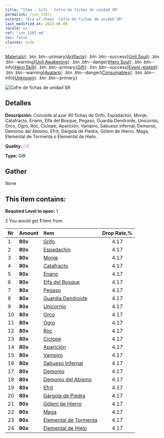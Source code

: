 ```yaml
---
title: "Item - Gift - Cofre de fichas de unidad SR"
permalink: /con_1597/
excerpt: "Era of Chaos  Cofre de fichas de unidad SR"
last_modified_at: 2021-06-08
locale: es
ref: "con_1597.md"
toc: false
classes: wide
---
```

 [Materials](/ItemsES/){: .btn .btn--primary}[Artifacts](/ItemsES/Artifacts/){: .btn .btn--success}[Unit Soul](/ItemsES/UnitSoul/){: .btn .btn--warning}[Unit Awakening](/ItemsES/UnitAwakening/){: .btn .btn--danger}[Hero Soul](/ItemsES/HeroSoul/){: .btn .btn--info}[Hero Skill](/ItemsES/HeroSkill/){: .btn .btn--primary}[Gift](/ItemsES/Gift/){: .btn .btn--success}[Event related](/ItemsES/Events/){: .btn .btn--warning}[Avatars](/ItemsES/Avatars/){: .btn .btn--danger}[Consumables](/ItemsES/Consumables/){: .btn .btn--info}[Unknown](/ItemsES/Unknown/){: .btn .btn--primary}

 ![Cofre de fichas de unidad SR](/images/t/i_907209.png)

## Detalles
 **Descripción:** Concede al azar 80 fichas de Grifo, Espadachín, Monje, Catafracto, Enano, Elfa del Bosque, Pegaso, Guardia Dendroide, Unicornio, Orco, Ogro, Roc, Cíclope, Aparición, Vampiro, Sabueso infernal, Demonio, Demonio del Abismo, Efrit, Gárgola de Piedra, Gólem de Hierro, Maga, Elemental de Tormenta o Elemental de Hielo.

 **Quality:** <span style="color: #DA70D6">OK</span>

 **Type:** Gift

## Gather

  None

## This item contains:

 **Required Level to open:** 1

 2 You would get **1** item  from:

  | Nr | Amount |     Item    | Drop Rate,% |
  |:---|:-------|:------------|:---------:|
  | 1 |  **80x** | [Grifo](/ItemsES/unt_192/) | 4.17 | 
  | 2 |  **80x** | [Espadachín](/ItemsES/unt_193/) | 4.17 | 
  | 3 |  **80x** | [Monje](/ItemsES/unt_194/) | 4.17 | 
  | 4 |  **80x** | [Catafracto](/ItemsES/unt_195/) | 4.17 | 
  | 5 |  **80x** | [Enano](/ItemsES/unt_200/) | 4.17 | 
  | 6 |  **80x** | [Elfa del Bosque](/ItemsES/unt_201/) | 4.17 | 
  | 7 |  **80x** | [Pegaso](/ItemsES/unt_202/) | 4.17 | 
  | 8 |  **80x** | [Guardia Dendroide](/ItemsES/unt_203/) | 4.17 | 
  | 9 |  **80x** | [Unicornio](/ItemsES/unt_204/) | 4.17 | 
  | 10 |  **80x** | [Orco](/ItemsES/unt_219/) | 4.17 | 
  | 11 |  **80x** | [Ogro](/ItemsES/unt_220/) | 4.17 | 
  | 12 |  **80x** | [Roc](/ItemsES/unt_221/) | 4.17 | 
  | 13 |  **80x** | [Cíclope](/ItemsES/unt_222/) | 4.17 | 
  | 14 |  **80x** | [Aparición](/ItemsES/unt_210/) | 4.17 | 
  | 15 |  **80x** | [Vampiro](/ItemsES/unt_211/) | 4.17 | 
  | 16 |  **80x** | [Sabueso Infernal](/ItemsES/unt_228/) | 4.17 | 
  | 17 |  **80x** | [Demonio](/ItemsES/unt_229/) | 4.17 | 
  | 18 |  **80x** | [Demonio del Abismo](/ItemsES/unt_230/) | 4.17 | 
  | 19 |  **80x** | [Efrit](/ItemsES/unt_231/) | 4.17 | 
  | 20 |  **80x** | [Gárgola de Piedra](/ItemsES/unt_236/) | 4.17 | 
  | 21 |  **80x** | [Gólem de Hierro](/ItemsES/unt_237/) | 4.17 | 
  | 22 |  **80x** | [Maga](/ItemsES/unt_238/) | 4.17 | 
  | 23 |  **80x** | [Elemental de Tormenta](/ItemsES/unt_263/) | 4.17 | 
  | 24 |  **80x** | [Elemental de Hielo](/ItemsES/unt_264/) | 4.17 | 
